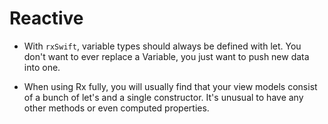 # Reactive

- With `rxSwift`, variable types should always be defined with let. You don't want to ever replace a Variable, you just want to push new data into one.

- When using Rx fully, you will usually find that your view models consist of a bunch of let's and a single constructor. It's unusual to have any other methods or even computed properties.

